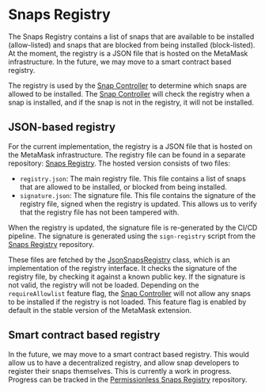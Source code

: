 # Snaps Registry

The Snaps Registry contains a list of snaps that are available to be installed
(allow-listed) and snaps that are blocked from being installed (block-listed).
At the moment, the registry is a JSON file that is hosted on the MetaMask
infrastructure. In the future, we may move to a smart contract based registry.

The registry is used by the [Snap Controller] to determine which snaps are
allowed to be installed. The [Snap Controller] will check the registry when a
snap is installed, and if the snap is not in the registry, it will not be
installed.

## JSON-based registry

For the current implementation, the registry is a JSON file that is hosted on
the MetaMask infrastructure. The registry file can be found in a separate
repository: [Snaps Registry]. The hosted version consists of two files:

- `registry.json`: The main registry file. This file contains a list of snaps
  that are allowed to be installed, or blocked from being installed.
- `signature.json`: The signature file. This file contains the signature of
  the registry file, signed when the registry is updated. This allows us to
  verify that the registry file has not been tampered with.

When the registry is updated, the signature file is re-generated by the
CI/CD pipeline. The signature is generated using the `sign-registry` script from
the [Snaps Registry] repository.

These files are fetched by the [JsonSnapsRegistry] class, which is an
implementation of the registry interface. It checks the signature of the
registry file, by checking it against a known public key. If the signature is
not valid, the registry will not be loaded. Depending on the `requireAllowlist`
feature flag, the [Snap Controller] will not allow any snaps to be installed if
the registry is not loaded. This feature flag is enabled by default in the
stable version of the MetaMask extension.

## Smart contract based registry

In the future, we may move to a smart contract based registry. This would allow
us to have a decentralized registry, and allow snap developers to register their
snaps themselves. This is currently a work in progress. Progress can be tracked
in the [Permissionless Snaps Registry] repository.

[snap controller]: ./snap-controller.md
[jsonsnapsregistry]: ../../../packages/snaps-controllers/src/snaps/registry/json.ts
[snaps registry]: https://github.com/MetaMask/snaps-registry
[permissionless snaps registry]: https://github.com/MetaMask/snaps-registry

